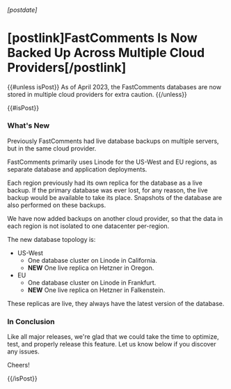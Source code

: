 ###### [postdate]
# [postlink]FastComments Is Now Backed Up Across Multiple Cloud Providers[/postlink]

{{#unless isPost}}
As of April 2023, the FastComments databases are now stored in multiple cloud providers for extra caution.
{{/unless}}

{{#isPost}}

### What's New

Previously FastComments had live database backups on multiple servers, but in the same cloud provider.

FastComments primarily uses Linode for the US-West and EU regions, as separate database and application deployments.

Each region previously had its own replica for the database as a live backup. If the primary database was ever lost, for any reason, 
the live backup would be available to take its place. Snapshots of the database are also performed on these backups.

We have now added backups on another cloud provider, so that the data in each region is not isolated to one datacenter per-region.

The new database topology is:

- US-West
  - One database cluster on Linode in California.
  - **NEW** One live replica on Hetzner in Oregon.
- EU
  - One database cluster on Linode in Frankfurt.
  - **NEW** One live replica on Hetzner in Falkenstein.

These replicas are live, they always have the latest version of the database. 

### In Conclusion

Like all major releases, we're glad that we could take the time to optimize, test, and properly release this feature. Let us know
below if you discover any issues.

Cheers!

{{/isPost}}
